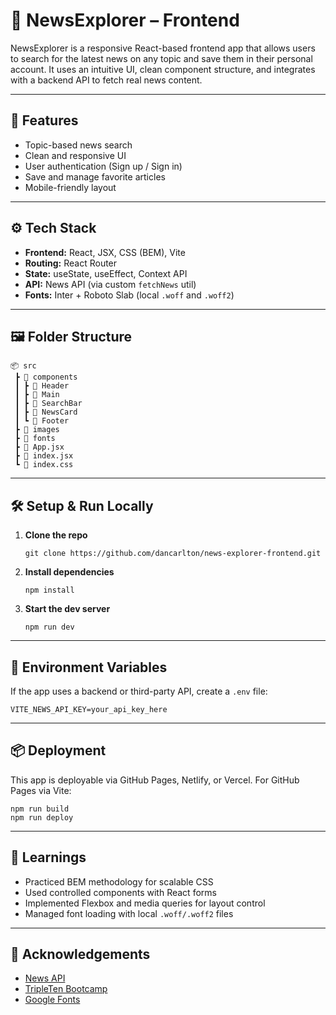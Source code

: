 # 📰 NewsExplorer – Frontend

NewsExplorer is a responsive React-based frontend app that allows users to search for the latest news on any topic and save them in their personal account. It uses an intuitive UI, clean component structure, and integrates with a backend API to fetch real news content.

---

## 🚀 Features

- Topic-based news search
- Clean and responsive UI
- User authentication (Sign up / Sign in)
- Save and manage favorite articles
- Mobile-friendly layout

---

## ⚙️ Tech Stack

- **Frontend:** React, JSX, CSS (BEM), Vite
- **Routing:** React Router
- **State:** useState, useEffect, Context API
- **API:** News API (via custom `fetchNews` util)
- **Fonts:** Inter + Roboto Slab (local `.woff` and `.woff2`)

---

## 🖼️ Folder Structure

```
📦 src
 ┣ 📂 components
 ┃ ┣ 📂 Header
 ┃ ┣ 📂 Main
 ┃ ┣ 📂 SearchBar
 ┃ ┣ 📂 NewsCard
 ┃ ┗ 📂 Footer
 ┣ 📂 images
 ┣ 📂 fonts
 ┣ 📜 App.jsx
 ┣ 📜 index.jsx
 ┗ 📜 index.css
```

---

## 🛠️ Setup & Run Locally

1. **Clone the repo**
   ```
   git clone https://github.com/dancarlton/news-explorer-frontend.git
   ```

2. **Install dependencies**
   ```
   npm install
   ```

3. **Start the dev server**
   ```
   npm run dev
   ```

---

## 🔑 Environment Variables

If the app uses a backend or third-party API, create a `.env` file:

```
VITE_NEWS_API_KEY=your_api_key_here
```

---

## 📦 Deployment

This app is deployable via GitHub Pages, Netlify, or Vercel. For GitHub Pages via Vite:

```
npm run build
npm run deploy
```

---

## 🧠 Learnings

- Practiced BEM methodology for scalable CSS
- Used controlled components with React forms
- Implemented Flexbox and media queries for layout control
- Managed font loading with local `.woff/.woff2` files

---

## 🙌 Acknowledgements

- [News API](https://newsapi.org)
- [TripleTen Bootcamp](https://tripleten.com)
- [Google Fonts](https://fonts.google.com/)

